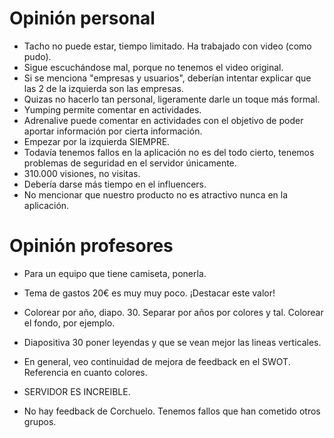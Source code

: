 # Opinión personal
- Tacho no puede estar, tiempo limitado. Ha trabajado con video (como pudo).
- Sigue escuchándose mal, porque no tenemos el video original.
- Si se menciona "empresas y usuarios", deberían intentar explicar que las 2 de la 
izquierda son las empresas.
- Quizas no hacerlo tan personal, ligeramente darle un toque más formal.
- Yumping permite comentar en actividades.
- Adrenalive puede comentar en actividades con el objetivo de poder aportar información por cierta información. 
- Empezar por la izquierda SIEMPRE.
- Todavía tenemos fallos en la aplicación no es del todo cierto, tenemos problemas de seguridad en el servidor únicamente.
- 310.000 visiones, no visitas.
- Debería darse más tiempo en el influencers.
- No mencionar que nuestro producto no es atractivo nunca en la aplicación.

# Opinión profesores
- Para un equipo que tiene camiseta, ponerla.
- Tema de gastos 20€ es muy muy poco. ¡Destacar este valor!
- Colorear por año, diapo. 30. Separar por años por colores y tal. Colorear el fondo, por ejemplo.
- Diapositiva 30 poner leyendas y que se vean mejor las lineas verticales.
- En general, veo continuidad de mejora de feedback en el SWOT. Referencia en cuanto colores.
- SERVIDOR ES INCREIBLE.

- No hay feedback de Corchuelo. Tenemos fallos que han cometido otros grupos.